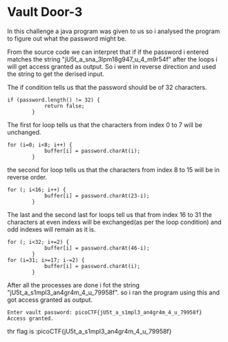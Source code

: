 # Vault Door-3
In this challenge a java program was given to us so i analysed the program to figure out what the password might be.

From the source code we can interpret that if if the password i entered matches the string "jU5t_a_sna_3lpm18g947_u_4_m9r54f" after the loops i will get access granted as output. So i went in reverse direction and used the string to get the derised input.

The if condition tells us that the password should be of 32 characters.
```
if (password.length() != 32) {
            return false;
        }
```
The first for loop tells us that the characters from index 0 to 7 will be unchanged.
```
for (i=0; i<8; i++) {
            buffer[i] = password.charAt(i);
        }
```
the second for loop tells us that the characters from index 8 to 15 will be in reverse order.
```
for (; i<16; i++) {
            buffer[i] = password.charAt(23-i);
        }
```
The last and the second last for loops tell us that from index 16  to 31 the characters at even indexs will be exchanged(as per the loop condition) and odd indexes will remain as it is.
```
for (; i<32; i+=2) {
            buffer[i] = password.charAt(46-i);
        }
for (i=31; i>=17; i-=2) {
            buffer[i] = password.charAt(i);
        }
```
After all the processes are done i fot the string "jU5t_a_s1mpl3_an4gr4m_4_u_79958f".
so i ran the program using this and got access granted as output.
```bluej
Enter vault password: picoCTF{jU5t_a_s1mpl3_an4gr4m_4_u_79958f}
Access granted.
```
thr flag is :picoCTF{jU5t_a_s1mpl3_an4gr4m_4_u_79958f}
